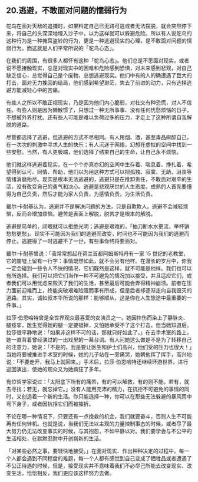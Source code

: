 ## 20.逃避，不敢面对问题的懦弱行为
鸵鸟在面对天敌的追捕时，如果料定自己已无路可逃或者无法摆脱，就会突然停下来，将自己的头深深地埋入沙子中，以为这样就可以躲避危险。所以有人说鸵鸟的这种行为是一种掩耳盗铃的行为，更是一种逃避现实的心理，是不敢面对问题的懦弱行为，而这就是人们平常所说的「鸵鸟心态」。


在我们的周围，有很多人都怀有这种「鸵鸟心态」。他们总是不愿面对现实，或者说不愿接触现实，总是对现实中的困难和危险感到恐惧，对未来感到悲观，对自己缺乏信心，总觉得自己是个废物，总想逃避现实。他们中有的人的确遭遇了巨大的打击，面对无力挽回的结局，他们感到希望渺茫，失去了前进的动力，只有选择逃避方能减轻心中的苦痛。


有些人之所以不敢正视现实，乃是因为他们内心脆弱，对社交有种恐慌，对人不信任。有些人则是因为懒散惯了，只想过一种无所事事、没有任何忧愁烦恼的日子，不想被外界打扰。还有些人可能是难以负荷过多的压力，才走上了这种所谓自我解脱的道路。


尽管都选择了逃避，但逃避的方式不尽相同。有人用烟、酒，甚至毒品麻醉自己，在一次次的刺激中寻求人生的快乐；有人沉迷于网络，幻想在虚拟的空间中找到一些安慰。当然，有人更极端，他们选择了结束自己的生命，让自己永不烦恼。


他们就这样逃避着现实，在一个个亦真亦幻的空间中生存着、喘息着、挣扎着，希望得到认可、同情、帮助，他们以为用这种方式可以把孤独、寂寞、无助、沮丧等情绪消磨殆尽。现实是根本无法逃避的，逃避只是在推卸责任，不敢面对艰辛的生活，没有改变自己的勇气和决心。逃避是悲观厌世的人生态度。成熟的人首先要懂得为自己负责，然后才能为家人负责，为感情负责，为生活负责。


戴尔·卡耐基认为，逃避并不是解决问题的方法，只是自欺欺人。逃避不会减轻烦恼，反而会增加烦恼。避苦是表面上解脱，脱苦才是根本的解脱。


逃避是简单的，闭眼就可以拒绝光明；逃避是艰难的，「抽刀断水水更流，举杯销愁愁更愁」。现实不可能因为我们的逃避而改变，时间也不可能因为我们的逃避而停止。逃避得了一时逃避不了一世，有些事你终将要面对。


戴尔·卡耐基曾说：「我常常想起在荷兰首都阿姆斯特丹有一家 15 世纪的老教堂，它的废墟上留有一行字：事情既然如此，就不会另有他样。在漫长的岁月中，你我一定会碰到一些令人不快的情况，它们既然是这样，就不可能是他样。我们也可以有所选择。我们可以把它们当作一种不可避免的情况加以接受，并且适应它们，或者我们可以用忧虑来毁灭了我们的生活，甚至最后可能会弄得精神崩溃。前者在压力面前迎难而上，终能突破艰难险阻而事有所成，但是后者却逐渐走向自我毁灭的道路。其实，诚如叔本华所说的那样：能够顺从，这是你在人生旅途中最重要的一件事。」


拉莎·伯恩哈特曾是全世界观众最喜爱的女演员之一。她因摔伤而染上了静脉炎、腿痉挛，医生觉得她的腿一定要锯掉，又怕她承受不了这个打击。但当她知道后，拉莎很平静地说：「如果非这样不可的话，那就只好如此了。」在去手术室的路上，她一直背着曾经演过的一出戏里的一幕台词。有人问她这么做是不是为了转移自己的注意力，她说：「不是的，我是要让医生和护士们高兴，他们受的压力也很大！」当她将要被推进手术室的时候，她的儿子站在一旁痛哭，她朝他挥了挥手，高兴地说：「不要走开，我马上就回来。」手术后，拉莎·伯恩哈特还继续环游世界，进行巡回演出，使她的观众又为她疯狂了多年。


有位哲学家说过：「太阳底下所有的痛苦，有的可以解救，有的则不能。若有，就去寻找；若无，就忘掉它。」没有人能用充沛的精力，在抗拒不可避免的事情的同时，又创造着一个新的生活。你只能选择一种，你可以在那些无法躲避的暴风雨中弯下身子，或者因抗拒它们而被摧折。


不论在哪一种情况下，只要还有一点挽救的机会，我们就要奋斗，否则人生不可能再有任何转机。也就是说，当我们无法以主观的力量控制事态的时候，或者尽了最大努力仍无法改变事实的时候，与其抱怨，不如平静以对。我们要学会与不公平的生活相处，在默默忍耐中开创崭新的生活。


「对某些必然之事，要轻快地接受。」在面对现实、作出种种决定的过程中，每一个人都会遇到不同程度的难题，每一个人都有感觉到自己变成了牺牲品或者遭遇了不公正待遇的时候，但是，接受现实并不意味着我们不必尽己所能去改变现实、改变生活，恰恰相反，我们更应该这样努力去做。

